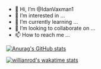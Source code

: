 - 👋 Hi, I’m @IdanVaxman1
- 👀 I’m interested in ...
- 🌱 I’m currently learning ...
- 💞️ I’m looking to collaborate on ...
- 📫 How to reach me ...

<!---
IdanVaxman1/IdanVaxman1 is a ✨ special ✨ repository because its `README.md` (this file) appears on your GitHub profile.
You can click the Preview link to take a look at your changes.
--->

[![Anurag's GitHub stats](https://github-readme-stats.vercel.app/api?username=IdanVaxman1)](https://github.com/anuraghazra/github-readme-stats)

[![willianrod's wakatime stats](https://github-readme-stats.vercel.app/api/IdanVaxman1?username=IdanVaxman1)](https://github.com/anuraghazra/github-readme-stats)
